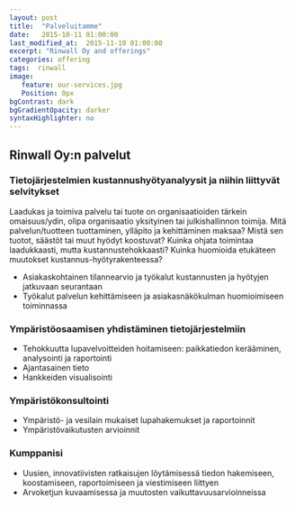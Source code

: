 ```yaml
---
layout: post
title:  "Palveluitamme"
date:   2015-10-11 01:00:00
last_modified_at:  2015-11-10 01:00:00
excerpt: "Rinwall Oy and offerings"
categories: offering
tags:  rinwall
image: 
   feature: our-services.jpg 
   Position: 0px
bgContrast: dark
bgGradientOpacity: darker
syntaxHighlighter: no
---
```

## Rinwall Oy:n palvelut

### Tietojärjestelmien kustannushyötyanalyysit ja niihin liittyvät selvitykset

Laadukas ja toimiva palvelu tai tuote on organisaatioiden tärkein omaisuus/ydin, olipa organisaatio yksityinen tai julkishallinnon toimija. Mitä palvelun/tuotteen tuottaminen, ylläpito ja kehittäminen maksaa? Mistä sen tuotot, säästöt tai muut hyödyt koostuvat? Kuinka ohjata toimintaa laadukkaasti, mutta kustannustehokkaasti? Kuinka huomioida etukäteen muutokset kustannus-hyötyrakenteessa? 

  * Asiakaskohtainen tilannearvio ja työkalut kustannusten ja hyötyjen jatkuvaan seurantaan
  * Työkalut palvelun kehittämiseen ja asiakasnäkökulman huomioimiseen toiminnassa



### Ympäristöosaamisen yhdistäminen tietojärjestelmiin

  * Tehokkuutta lupavelvoitteiden hoitamiseen: paikkatiedon kerääminen, analysointi ja raportointi
  * Ajantasainen tieto 
  * Hankkeiden visualisointi

### Ympäristökonsultointi
  * Ympäristö- ja vesilain mukaiset lupahakemukset ja raportoinnit
  * Ympäristövaikutusten arvioinnit

### Kumppanisi

  * Uusien, innovatiivisten ratkaisujen löytämisessä tiedon hakemiseen, koostamiseen, raportoimiseen ja viestimiseen liittyen 
  * Arvoketjun kuvaamisessa ja muutosten vaikuttavuusarvioinneissa



 
  
